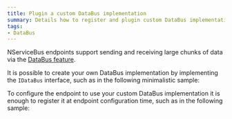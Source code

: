 ```yaml
---
title: Plugin a custom DataBus implementation
summary: Details how to register and plugin custom DataBus implementation into an endpoint.
tags:
- DataBus
---
```


NServiceBus endpoints support sending and receiving large chunks of data via the [DataBus feature](/nservicebus/databus.md).

It is possible to create your own DataBus implementation by implementing the `IDataBus` interface, such as in the following minimalistic sample:

<!-- import CustomDataBus -->

To configure the endpoint to use your custom DataBus implementation it is enough to register it at endpoint configuration time, such as in the following sample:

<!-- import PluginCustomDataBusV5 -->
